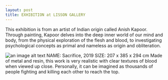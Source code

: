 ```yaml
---
layout: post
title: EXHIBITION at LISSON GALLERY
---
```


This exhibition is from an artist of Indian origin called Anish Kapoor.
Through painting, Kapoor delves into the deep inner world of our mind and body, from the physical exploration of the flesh and blood, to investigating psychological concepts as primal and nameless as origin and obliteration.

![an image alt text](https://scontent-lhr8-1.xx.fbcdn.net/v/t1.6435-9/248222459_123811343368762_271311264795530233_n.jpg?_nc_cat=110&ccb=1-5&_nc_sid=8bfeb9&_nc_ohc=87dJl_K6w-gAX_XdNCH&_nc_ht=scontent-lhr8-1.xx&oh=612e5f4de988e91ed9b174e70d130d51&oe=619C8335)
NAME: Sacrifice, 2019
SIZE: 207 x 385 x 294 cm
Made of metal and resin, this work is very realistic with clear textures of blood when viewed up close. 
Personally, it can be imagined as thousands of people fighting and killing each other to reach the top.
